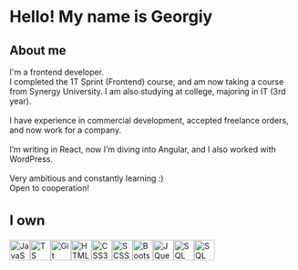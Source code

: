 Hello! My name is Georgiy
===============================================================================================================================

About me
-------

I'm a frontend developer.<br>
I completed the 1T Sprint (Frontend) course, and am now taking a course from Synergy University. I am also studying at college, majoring in IT (3rd year).
<br><br>
I have experience in commercial development, accepted freelance orders, and now work for a company.
<br><br>
I’m writing in React, now I’m diving into Angular, and I also worked with WordPress.
<br><br>
Very ambitious and constantly learning :)
<br>
Open to cooperation!

<h2 style="font-size: 24px">I own</h2>


<p align="left">
<a href="https://developer.mozilla.org/en-US/docs/Web/JavaScript" target="_blank" rel="noreferrer"><img src="https://raw.githubusercontent.com/danielcranney/readme-generator/main/public/icons/skills/javascript-colored.svg" width="36" height="36" alt="JavaScript" /></a><a href="https://www.typescriptlang.org/" target="_blank" rel="noreferrer"><img src="https://upload.wikimedia.org/wikipedia/commons/4/4c/Typescript_logo_2020.svg" width="36" height="36" alt="TS"/></a><a href="https://git-scm.com/" target="_blank" rel="noreferrer"><img src="https://raw.githubusercontent.com/danielcranney/readme-generator/main/public/icons/skills/git-colored.svg" width="36" height="36" alt="Git" /></a><a href="https://developer.mozilla.org/en-US/docs/Glossary/HTML5" target="_blank" rel="noreferrer"><img src="https://raw.githubusercontent.com/danielcranney/readme-generator/main/public/icons/skills/html5-colored.svg" width="36" height="36" alt="HTML5" /></a><a href="https://www.w3.org/TR/CSS/#css" target="_blank" rel="noreferrer"><img src="https://raw.githubusercontent.com/danielcranney/readme-generator/main/public/icons/skills/css3-colored.svg" width="36" height="36" alt="CSS3" /></a><a href="https://sass-scss.ru/"><img src="https://cdn.freebiesupply.com/logos/large/2x/sass-1-logo-png-transparent.png" alt="SCSS" width="36" height="36"></a><a href="https://getbootstrap.com/" target="_blank" rel="noreferrer"><img src="https://raw.githubusercontent.com/danielcranney/readme-generator/main/public/icons/skills/bootstrap-colored.svg" width="36" height="36" alt="Bootstrap" /></a><a href="https://jquery.com/" target="_blank" rel="noreferrer"><img src="https://raw.githubusercontent.com/danielcranney/readme-generator/main/public/icons/skills/jquery-colored.svg" width="36" height="36" alt="JQuery" /></a><a href="https://ru.wikipedia.org/wiki/SQL" target="_blank" rel="noreferrer"><img src="https://www.freeiconspng.com/thumbs/sql-server-icon-png/sql-server-icon-png-29.png" width="36" height="36" alt="SQL"/></a><a href="https://react.dev/" target="_blank" rel="noreferrer"><img src="https://cdn.jsdelivr.net/gh/devicons/devicon/icons/react/react-original.svg" width="36" height="36" alt="SQL"/></a>
